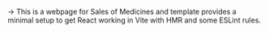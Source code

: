-> This is a webpage for Sales of Medicines and template provides a minimal setup to get React working in Vite with HMR and some ESLint rules.
